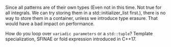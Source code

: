 Since all patterns are of their own types (Even not in this time. Not true for all integrals. We can try storing them in a std::initializer_list first.), there is no way to store them in a container, unless we introduce type erasure. That would have a bad impact on performance.

How do you loop over `variadic parameters` or a `std::tuple`? Template specialization, SFINAE or fold expression introduced in C++17.
